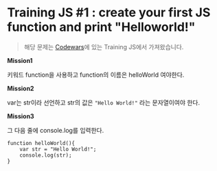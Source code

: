 # Training JS #1 : create your first JS function and print "Helloworld!"
>  해당 문제는 [Codewars](http://www.codewars.com/kata/571ec274b1c8d4a61c0000c8)에 있는 Training JS에서 가져왔습니다.


**Mission1**

키워드 function을 사용하고 function의 이름은 helloWorld 여야한다.

**Mission2**

var는 str이라 선언하고 str의 값은 `"Hello World!"` 라는 문자열이여야 한다.

**Mission3**

그 다음 줄에 console.log를 입력한다.


```
function helloWorld(){
	var str = "Hello World!";
	console.log(str);
}
```
